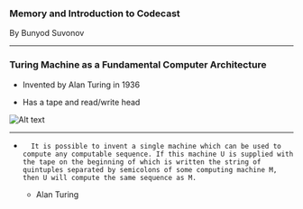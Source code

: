 ### Memory and Introduction to Codecast

By Bunyod Suvonov

---

### Turing Machine as a Fundamental Computer Architecture

- Invented by Alan Turing in 1936

- Has a tape and read/write head

![Alt text](https://upload.wikimedia.org/wikipedia/commons/thumb/0/03/Turing_Machine_Model_Davey_2012.jpg/220px-Turing_Machine_Model_Davey_2012.jpg)

---

- 		It is possible to invent a single machine which can be used to compute any computable sequence. If this machine U is supplied with the tape on the beginning of which is written the string of quintuples separated by semicolons of some computing machine M, then U will compute the same sequence as M.
	- Alan Turing
